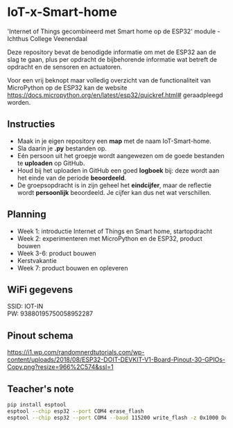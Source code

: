 # IoT-x-Smart-home
'Internet of Things gecombineerd met Smart home op de ESP32' module - Ichthus College Veenendaal

Deze repository bevat de benodigde informatie om met de 
ESP32 aan de slag te gaan, plus per opdracht de
bijbehorende informatie wat betreft de opdracht en de
sensoren en actuatoren.

Voor een vrij beknopt maar volledig overzicht van de
functionaliteit van MicroPython op de ESP32 kan de website
https://docs.micropython.org/en/latest/esp32/quickref.html#
geraadpleegd worden.

## Instructies
- Maak in je eigen repository een **map** met de naam IoT-Smart-home.
- Sla daarin je **.py** bestanden op.
- Eén persoon uit het groepje wordt aangewezen om de goede bestanden te **uploaden** op GitHub.
- Houd bij het uploaden in GitHub een goed **logboek** bij: deze wordt aan het einde van de periode **beoordeeld**.
- De groepsopdracht is in zijn geheel het **eindcijfer**, maar de reflectie wordt **persoonlijk** beoordeeld. Je cijfer kan dus net wat verschillen.

## Planning
- Week 1: introductie Internet of Things en Smart home, startopdracht
- Week 2: experimenteren met MicroPython en de ESP32, product bouwen
- Week 3-6: product bouwen
- Kerstvakantie
- Week 7: product bouwen en opleveren

## WiFi gegevens
SSID: IOT-IN  
PW:   93880195750058952287

## Pinout schema
https://i1.wp.com/randomnerdtutorials.com/wp-content/uploads/2018/08/ESP32-DOIT-DEVKIT-V1-Board-Pinout-30-GPIOs-Copy.png?resize=966%2C574&ssl=1

## Teacher's note
```bash
pip install esptool
esptool --chip esp32 --port COM4 erase_flash
esptool --chip esp32 --port COM4 --baud 115200 write_flash -z 0x1000 Downloads\esp32-20210902-v1.17.bin
```
